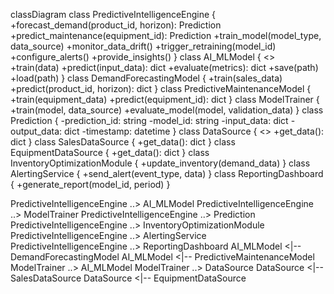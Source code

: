 classDiagram
   class PredictiveIntelligenceEngine {
       +forecast_demand(product_id, horizon): Prediction
       +predict_maintenance(equipment_id): Prediction
       +train_model(model_type, data_source)
       +monitor_data_drift()
       +trigger_retraining(model_id)
       +configure_alerts()
       +provide_insights()
   }
   class AI_MLModel {
       <<abstract>>
       +train(data)
       +predict(input_data): dict
       +evaluate(metrics): dict
       +save(path)
       +load(path)
   }
   class DemandForecastingModel {
       +train(sales_data)
       +predict(product_id, horizon): dict
   }
   class PredictiveMaintenanceModel {
       +train(equipment_data)
       +predict(equipment_id): dict
   }
   class ModelTrainer {
       +train(model, data_source)
       +evaluate_model(model, validation_data)
   }
   class Prediction {
       -prediction_id: string
       -model_id: string
       -input_data: dict
       -output_data: dict
       -timestamp: datetime
   }
   class DataSource {
       <<abstract>>
       +get_data(): dict
   }
   class SalesDataSource {
       +get_data(): dict
   }
   class EquipmentDataSource {
       +get_data(): dict
   }
   class InventoryOptimizationModule {
       +update_inventory(demand_data)
   }
   class AlertingService {
       +send_alert(event_type, data)
   }
   class ReportingDashboard {
       +generate_report(model_id, period)
   }


   PredictiveIntelligenceEngine ..> AI_MLModel
   PredictiveIntelligenceEngine ..> ModelTrainer
   PredictiveIntelligenceEngine ..> Prediction
   PredictiveIntelligenceEngine ..> InventoryOptimizationModule
   PredictiveIntelligenceEngine ..> AlertingService
   PredictiveIntelligenceEngine ..> ReportingDashboard
   AI_MLModel <|-- DemandForecastingModel
   AI_MLModel <|-- PredictiveMaintenanceModel
   ModelTrainer ..> AI_MLModel
   ModelTrainer ..> DataSource
   DataSource <|-- SalesDataSource
   DataSource <|-- EquipmentDataSource

